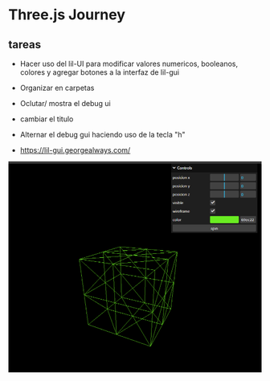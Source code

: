# Three.js Journey

## tareas

- Hacer uso del lil-UI para modificar valores numericos, booleanos, colores y agregar botones a la interfaz de lil-gui

- Organizar en carpetas

- Oclutar/ mostra el debug ui

- cambiar el titulo

- Alternar el debug gui haciendo uso de la tecla "h"

- https://lil-gui.georgealways.com/

![](image.png)
